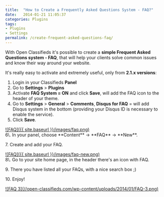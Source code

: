 ```yaml
---
title:  "How to Create a Frequently Asked Questions System - FAQ?"
date:   2014-01-21 11:05:37
categories: Plugins
tags: 
- Plugins
- Settings
permalink: /create-frequent-asked-questions-faq/
---
```

With Open Classifieds it's possible to create a **simple Frequent Asked Questions system - FAQ**, that will help your clients solve common issues and know their way around your website.

It's really easy to activate and extremely useful, only from **2.1.x versions**: 

1. Login in your Classifieds **Panel**
2. Go to **Settings** > **Plugins**
3. Activate **FAQ System = ON** and click **Save**, will add the FAQ icon to the header of your theme.
4. Go to **Settings** > **General** > **Comments**, **Disqus for FAQ** = will add Disqus system in the bottom (providing your Disqus ID is necessary to enable the service).
5. Click **Save**.

<a href="{{ site.baseurl }}/images/faq.png" class="thumbnail gallery-item" data-gallery>
![FAQ]({{ site.baseurl }}/images/faq.png)
</a>

<br>
6\. In your panel, choose **Content** -> **FAQ** -> **New**. 

7\. Create and add your FAQ.

<a href="{{ site.baseurl }}/images/faq-new.png" class="thumbnail gallery-item" data-gallery>
![FAQ]({{ site.baseurl }}/images/faq-new.png)
</a>

<br>
8\. Go to your site home page, in the header there's an icon with FAQ.

9\. There you have listed all your FAQs, with a nice search box ;) 

10\. Enjoy! 

<a href="//open-classifieds.com/wp-content/uploads/2014/01/FAQ-3.png" class="thumbnail gallery-item" data-gallery>
![FAQ 3](//open-classifieds.com/wp-content/uploads/2014/01/FAQ-3.png)
</a>

